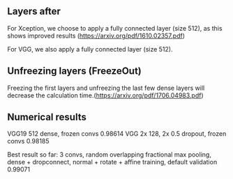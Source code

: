 ## Layers after 
For Xception, we choose to apply a fully connected layer (size 512), as this shows improved results (https://arxiv.org/pdf/1610.02357.pdf)

For VGG, we also apply a fully connected layer (size 512). 

## Unfreezing layers (FreezeOut)
Freezing the first layers and unfreezing the last few dense layers will decrease the calculation time.(https://arxiv.org/pdf/1706.04983.pdf)

## Numerical results
VGG19 512 dense, frozen convs 0.98614
VGG 2x 128, 2x 0.5 dropout, frozen convs 0.98185

Best result so far: 3 convs, random overlapping fractional max pooling, dense + dropconnect, normal + rotate + affine training, default validation 0.99071
